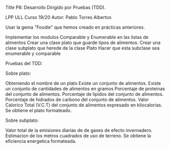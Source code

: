 

Title P8: Desarrollo Dirigido por Pruebas (TDD). 

LPP ULL Curso 19/20 Autor: Pablo Torres Albertos

Usar la gema "Foodie" que hemos creado en prácticas anteriores. 

Implementar los modulos Comparable y Enumerable en las listas de alimentos
Crear una clase plato que guarde tipos de alimentos.
Crear una clase subplato que herede de la clase Plato
Hacer que esta subclase sea enumerable y comparable

Pruebas del TDD:

Sobre plato:

Obteniendo el nombre de un plato
Existe un conjunto de alimentos.
Existe un conjunto de cantidades de alimentos en gramos
Porcentaje de proteinas del conjunto de alimentos.
Porcentaje de lipidos del conjunto de alimentos.
Porcentaje de hidrados de carbono del conjunto de alimentos.
Valor Calorico Total (V.C.T) del conjunto de alimentos expresado en kilocalorias.
Se obtiene el plato formateado.

Sobre subplato:

Valor total de la emisiones diarias de de gases de efecto invernadero.
Estimacion de los metros cuadrados de uso de terreno.
Se obtiene la eficiencia energetica formateada.

